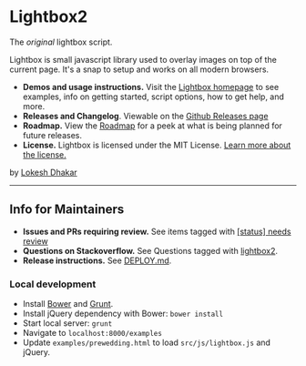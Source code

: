 # Lightbox2

The _original_ lightbox script.

Lightbox is small javascript library used to overlay images on top of the current page. It's a snap to setup and works on all modern browsers.

- **Demos and usage instructions.** Visit the [Lightbox homepage](http://lokeshdhakar.com/projects/lightbox2/) to see examples, info on getting started, script options, how to get help, and more.
- **Releases and Changelog**. Viewable on the [Github Releases page](https://github.com/lokesh/lightbox2/releases)
- **Roadmap.** View the [Roadmap](https://github.com/lokesh/lightbox2/blob/master/ROADMAP.md) for a peek at what is being planned for future releases.
- **License.** Lightbox is licensed under the MIT License. [Learn more about the license.](http://lokeshdhakar.com/projects/lightbox2/#license)

by [Lokesh Dhakar](http://www.lokeshdhakar.com)

---

## Info for Maintainers

- **Issues and PRs requiring review.** See items tagged with [\[status\] needs review](https://github.com/lokesh/lightbox2/labels/%5Bstatus%5D%20needs%20review)
- **Questions on Stackoverflow.** See Questions tagged with [lightbox2](https://stackoverflow.com/questions/tagged/lightbox2).
- **Release instructions.** See [DEPLOY.md](https://github.com/lokesh/lightbox2/blob/master/DEPLOY.md).


### Local development

- Install [Bower](https://bower.io/) and [Grunt](https://gruntjs.com/).
- Install jQuery dependency with Bower: `bower install`
- Start local server: `grunt`
- Navigate to `localhost:8000/examples`
- Update `examples/prewedding.html` to load `src/js/lightbox.js` and jQuery.

